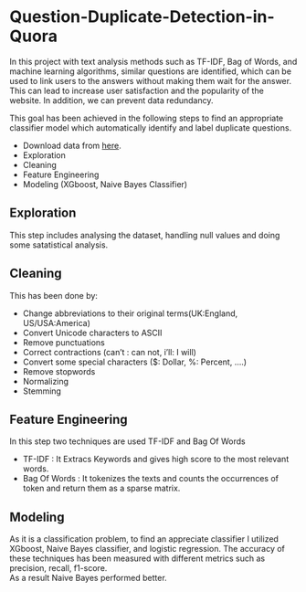 # Question-Duplicate-Detection-in-Quora
In this project with text analysis methods such as TF-IDF, Bag of Words, and machine learning algorithms, similar questions are identified, which can be used to link users to the answers without making them wait for the answer. This can lead to increase user satisfaction and the popularity of the website. In addition, we can prevent data redundancy.         

This goal has been achieved in the following steps to find an appropriate classifier model which automatically identify and label duplicate questions. 
- Download data from [here](https://drive.google.com/file/d/19iWVGLBi7edqybybam56bt2Zy7vpf1Xc/view?usp=sharing).
- Exploration
- Cleaning
- Feature Engineering
- Modeling (XGboost, Naive Bayes Classifier)     

## Exploration
This step includes analysing the dataset, handling null values and doing some satatistical analysis. 

## Cleaning
This has been done by: 
- Change abbreviations to their original terms(UK:England, US/USA:America)
- Convert Unicode characters to ASCII
- Remove punctuations 
- Correct contractions (can’t : can not, i’ll: I will)
- Convert some special characters ($: Dollar, %: Percent, ….)
- Remove stopwords 
- Normalizing
- Stemming

## Feature Engineering
 In this step two techniques are used TF-IDF and Bag Of Words
 - TF-IDF : It Extracs Keywords and gives high score to the most relevant words.       
 - Bag Of Words : It tokenizes the texts and counts the occurrences of token and return them as a sparse matrix.

## Modeling 
As it is a classification problem, to find an appreciate classifier I utilized XGboost, Naive Bayes classifier, and logistic regression. The accuracy of these techniques has been measured with different metrics such as precision, recall, f1-score.      
As a result Naive Bayes performed better.  







